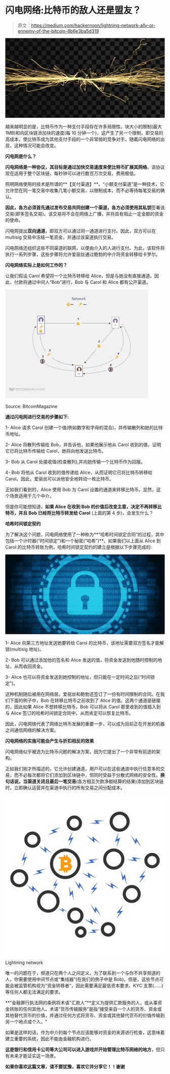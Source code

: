 # 闪电网络:比特币的敌人还是盟友？

> 原文：<https://medium.com/hackernoon/lightning-network-ally-or-ennemy-of-the-bitcoin-8b6e3ba5d319>

![](img/548621d10013c7e2363b617bfeb80332.png)

越来越明显的是，比特币作为一种支付手段存在许多局限性。块大小的限制(最大 1MB)和向区块链添加块的速度(每 10 分钟一个)，这产生了另一个限制，即交易的高成本，使比特币成为其他支付手段的一个非常弱的竞争对手。随着闪电网络的出现，这种情况可能会改变。

**闪电网是什么？**

**闪电网络是一种协议，其目标是通过加快交易速度来使比特币扩展其网络**。该协议现在适用于整个区块链，每秒钟可以进行数百万次交易，费用极低。

照明网络使用的技术是所谓的**【支付渠道】**。“小额支付渠道”是一种技术，它允许您在同一笔交易中收集几笔小额交易，以限制成本，而不必等待每笔交易的确认。

**因此，各方必须首先通过发布交易共同创建一个渠道，各方必须使用其私钥**签署该交易(即多签名交易)。该交易将不会在网络上广播，并将具有阻止一定金额的资金的使命。

闪电网提出**双向通道**，即双方可以通过同一通道进行支付。因此，双方可以在 multisig 交易中冻结一笔资金，并通过该渠道执行交易。

闪电网络还组织这些不同渠道的联网，以便由介入的人进行支付。为此，该软件将执行一系列步骤，这些步骤将允许爱丽丝通过鲍勃的中介将资金转移给卡罗尔。

**闪电网络实际上是如何工作的？**

让我们假设 Carol 希望将一个比特币转移给 Alice，但是与她没有直接通道。因此，付款将通过中间人“Bob”进行，Bob 与 Carol 和 Alice 都有公开渠道。

![](img/586d6ec33668cd57e7f7d200a0412f8c.png)

Source: BitcoinMagazine

**通过闪电网进行交易的步骤如下:**

1- Alice 请求 Carol 创建一个值(例如数字和字母的混合)，并传输散列和她的比特币地址。

2- Alice 将散列传输给 Bob，并告诉他，如果他展示他从 Carol 收到的值，证明它已将比特币传输给 Carol，她将向他发送比特币。

3- Bob 从 Carol 处接收值(检查散列),并向她传输一个比特币作为回报。

4- Bob 将他从 Carol 收到的值传递给 Alice，从而证明它已将比特币转移给 Carol。因此，爱丽丝可以派他安全地转动一枚比特币。

正如我们看到的，Alice 使用 Bob 为 Carol 设置的通道来转移比特币。显然，这个场景适用于几个中介。

但是你可能想知道，**如果 Alice 在收到 Bob 的价值后改变主意，决定不再转移比特币，并且 Bob 已经将比特币转发给 Carol** (上面的第 4 步)，会发生什么？

**哈希时间锁定契约**

为了解决这个问题，闪电网络使用了一种称为**“哈希时间锁定合同”的过程，其中包括一个计时器(“时间锁定”)和一个秘密(“哈希”)**。如果我们以上面从 Alice 到 Carol 的比特币转账为例，哈希时间锁定契约的建立是根据以下步骤完成的:

![](img/8fff1b30084e4bfe9435743e6544889c.png)

1- Alice 向第三方地址发送她要转给 Carol 的比特币，该地址需要双方签名才能解锁(multisig 地址)。

2- Bob 可以通过添加他的签名和 Alice 发送的值，将资金发送到他随时控制的地址，从而收回资金。

3- Alice 也可以将资金发送到她控制的地址，但只能在一定时间之后(“时间锁定”)。

这种机制随后被用在网络层。爱丽丝和鲍勃还签订了一份有时间限制的合同。在我们下面的例子中，Bob 在转移比特币之前收到了 Alice 的值。这两个通道是链接的，因此如果 Alice 不想转移比特币，Bob 可以将从 Carol 那里收到的值插入到与 Alice 签订的哈希时间锁定合同中，从而肯定可以恢复比特币。

因此，闪电网络代表了网络比特币发展的重要一步，可以成为目前正在开发的机器之间通信网络的解决方案。

**闪电网络的实施可能会产生与折扣相反的效果**

闪电网络似乎被选为比特币问题的解决方案，因为它提出了一个非常有前途的架构。

正如我们刚才所描述的，它允许创建通道，用户可以在这些通道中执行任意多的交易，而不必每次都将它们添加到区块链中，但同时受益于分散式网络的安全性。**换句话说，当渠道关闭且最后一笔交易**(各方相互欠款净额结算的结果)添加到区块链时，立即确认运营并在渠道中执行的所有交易之间分配成本。

![](img/4e99ef044f0e9a7e9bcf620cfaad4f27.png)

Lightning network

唯一的问题在于，频道只在两个人之间定义。为了联系到一个与你不共享频道的人，你需要使用中间节点或“集线器”(在我们的例子中是 Bob)。但是，这些节点可能会被监管机构视为“资金转移者”，因此需要满足最低资本要求、KYC 支票(……)等任何人都无法满足的要求。

**"金融罪行执法网的条例将术语"汇款人"**定义为提供汇款服务的人，或从事资金转账的任何其他人。术语“货币传输服务”是指“接受来自一个人的货币、资金或其他替代货币的价值，并通过任何方式将货币、资金或其他替代货币的价值传输到另一个地点或个人。"

如果是这样的话，作为中介的每个节点应该能够对资金的来源进行检查，这意味着建立重要的系统，因此不能由金融机构进行。

**这是银行和信用卡公司等大公司可以进入游戏并开始管理比特币网络的地方**，但只有未来才能证实这一场景。

**如果你喜欢这篇文章，请不要犹豫，喜欢它并分享它！！谢谢**